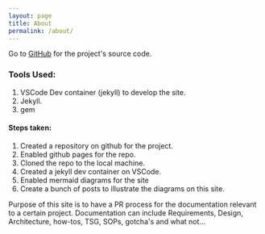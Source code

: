 ```yaml
---
layout: page
title: About
permalink: /about/
---
```

Go to [GitHub](https://github.com/SuryaKodali2023/SuryaTestDocumentation.github.io) for the project's source code.

### Tools Used:
<ol>
  <li>VSCode Dev container (jekyll) to develop the site.</li>
  <li>Jekyll.</li>
  <li>gem</li>
</ol>

#### Steps taken:
<ol>
  <li>Created a repository on github for the project.</li>
  <li>Enabled github pages for the repo.</li>
  <li>Cloned the repo to the local machine.</li>
  <li>Created a jekyll dev container on VSCode.</li>
  <li>Enabled mermaid diagrams for the site</li>
  <li>Create a bunch of posts to illustrate the diagrams on this site.</li>
</ol>

Purpose of this site is to have a PR process for the documentation relevant to a certain project. Documentation can include Requirements, Design, Architecture, how-tos, TSG, SOPs, gotcha's and what not...

